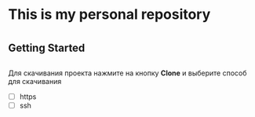 # This is my personal repository <h1> 
## Getting Started <h2> 
 Для скачивания проекта нажмите на кнопку **Clone** и выберите способ для скачивания
 - [ ] https
 - [ ] ssh
